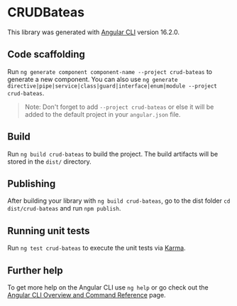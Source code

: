 # CRUDBateas

This library was generated with [Angular CLI](https://github.com/angular/angular-cli) version 16.2.0.

## Code scaffolding

Run `ng generate component component-name --project crud-bateas` to generate a new component. You can also use `ng generate directive|pipe|service|class|guard|interface|enum|module --project crud-bateas`.

> Note: Don't forget to add `--project crud-bateas` or else it will be added to the default project in your `angular.json` file.

## Build

Run `ng build crud-bateas` to build the project. The build artifacts will be stored in the `dist/` directory.

## Publishing

After building your library with `ng build crud-bateas`, go to the dist folder `cd dist/crud-bateas` and run `npm publish`.

## Running unit tests

Run `ng test crud-bateas` to execute the unit tests via [Karma](https://karma-runner.github.io).

## Further help

To get more help on the Angular CLI use `ng help` or go check out the [Angular CLI Overview and Command Reference](https://angular.io/cli) page.
